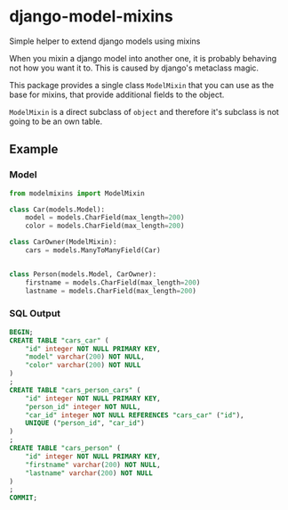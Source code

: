 django-model-mixins
===================

Simple helper to extend django models using mixins

When you mixin a django model into another one, it is probably behaving not how you want it to. This is caused by django's metaclass magic.

This package provides a single class ```ModelMixin``` that you can use as the base for mixins, that provide additional fields to the object.


```ModelMixin``` is a direct subclass of ```object``` and therefore it's subclass is not going to be an own table.


## Example

### Model

```python
from modelmixins import ModelMixin

class Car(models.Model):
    model = models.CharField(max_length=200)
    color = models.CharField(max_length=200)

class CarOwner(ModelMixin):
    cars = models.ManyToManyField(Car)


class Person(models.Model, CarOwner):
    firstname = models.CharField(max_length=200)
    lastname = models.CharField(max_length=200)
```

### SQL Output

```sql
BEGIN;
CREATE TABLE "cars_car" (
    "id" integer NOT NULL PRIMARY KEY,
    "model" varchar(200) NOT NULL,
    "color" varchar(200) NOT NULL
)
;
CREATE TABLE "cars_person_cars" (
    "id" integer NOT NULL PRIMARY KEY,
    "person_id" integer NOT NULL,
    "car_id" integer NOT NULL REFERENCES "cars_car" ("id"),
    UNIQUE ("person_id", "car_id")
)
;
CREATE TABLE "cars_person" (
    "id" integer NOT NULL PRIMARY KEY,
    "firstname" varchar(200) NOT NULL,
    "lastname" varchar(200) NOT NULL
)
;
COMMIT;
```